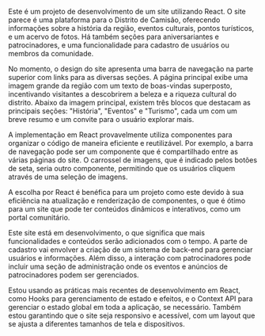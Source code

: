 Este é um projeto de desenvolvimento de um site utilizando React. O site parece é uma plataforma para o Distrito de Camisão, oferecendo informações sobre a história da região, eventos culturais, pontos turísticos, e um acervo de fotos. Há também seções para aniversariantes e patrocinadores, e uma funcionalidade para cadastro de usuários ou membros da comunidade.

No momento, o design do site apresenta uma barra de navegação na parte superior com links para as diversas seções. A página principal exibe uma imagem grande da região com um texto de boas-vindas superposto, incentivando visitantes a descobrirem a beleza e a riqueza cultural do distrito. Abaixo da imagem principal, existem três blocos que destacam as principais seções: "História", "Eventos" e "Turismo", cada um com um breve resumo e um convite para o usuário explorar mais.

A implementação em React provavelmente utiliza componentes para organizar o código de maneira eficiente e reutilizável. Por exemplo, a barra de navegação pode ser um componente que é compartilhado entre as várias páginas do site. O carrossel de imagens, que é indicado pelos botões de seta, seria outro componente, permitindo que os usuários cliquem através de uma seleção de imagens.

A escolha por React é benéfica para um projeto como este devido à sua eficiência na atualização e renderização de componentes, o que é ótimo para um site que pode ter conteúdos dinâmicos e interativos, como um portal comunitário.

Este site está em desenvolvimento, o que significa que mais funcionalidades e conteúdos serão adicionados com o tempo. A parte de cadastro vai envolver a criação de um sistema de back-end para gerenciar usuários e informações. Além disso, a interação com patrocinadores pode incluir uma seção de administração onde os eventos e anúncios de patrocinadores podem ser gerenciados.

Estou usando as práticas mais recentes de desenvolvimento em React, como Hooks para gerenciamento de estado e efeitos, e o Context API para gerenciar o estado global em toda a aplicação, se necessário. Também estou garantindo que o site seja responsivo e acessível, com um layout que se ajusta a diferentes tamanhos de tela e dispositivos.
